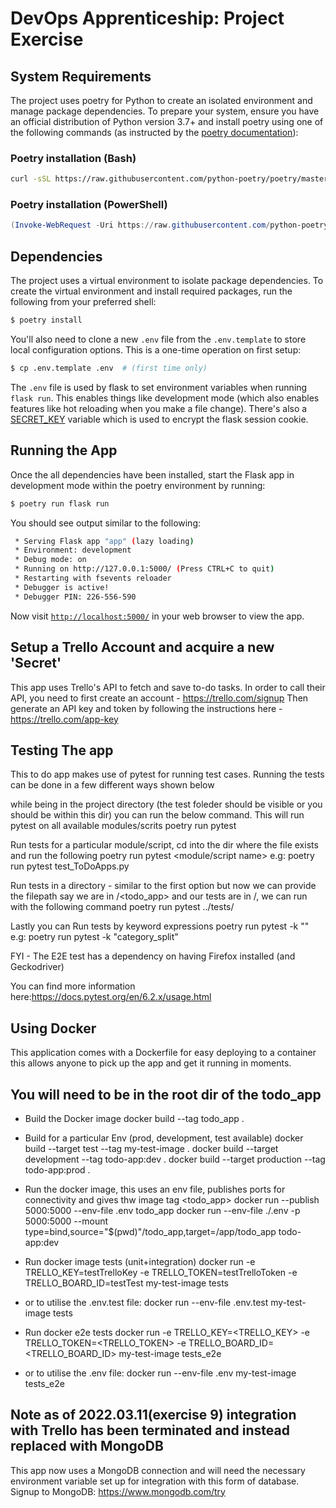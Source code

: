 # DevOps Apprenticeship: Project Exercise

## System Requirements

The project uses poetry for Python to create an isolated environment and manage package dependencies. To prepare your system, ensure you have an official distribution of Python version 3.7+ and install poetry using one of the following commands (as instructed by the [poetry documentation](https://python-poetry.org/docs/#system-requirements)):

### Poetry installation (Bash)

```bash
curl -sSL https://raw.githubusercontent.com/python-poetry/poetry/master/get-poetry.py | python
```

### Poetry installation (PowerShell)

```powershell
(Invoke-WebRequest -Uri https://raw.githubusercontent.com/python-poetry/poetry/master/get-poetry.py -UseBasicParsing).Content | python
```

## Dependencies

The project uses a virtual environment to isolate package dependencies. To create the virtual environment and install required packages, run the following from your preferred shell:

```bash
$ poetry install
```

You'll also need to clone a new `.env` file from the `.env.template` to store local configuration options. This is a one-time operation on first setup:

```bash
$ cp .env.template .env  # (first time only)
```

The `.env` file is used by flask to set environment variables when running `flask run`. This enables things like development mode (which also enables features like hot reloading when you make a file change). There's also a [SECRET_KEY](https://flask.palletsprojects.com/en/1.1.x/config/#SECRET_KEY) variable which is used to encrypt the flask session cookie.

## Running the App

Once the all dependencies have been installed, start the Flask app in development mode within the poetry environment by running:
```bash
$ poetry run flask run
```

You should see output similar to the following:
```bash
 * Serving Flask app "app" (lazy loading)
 * Environment: development
 * Debug mode: on
 * Running on http://127.0.0.1:5000/ (Press CTRL+C to quit)
 * Restarting with fsevents reloader
 * Debugger is active!
 * Debugger PIN: 226-556-590
```
Now visit [`http://localhost:5000/`](http://localhost:5000/) in your web browser to view the app.


## Setup a Trello Account and acquire a new 'Secret'
This app uses Trello's API to fetch and save to-do tasks. In order to call their API, you need to first create an account - https://trello.com/signup
Then generate an API key and token by following the instructions here - https://trello.com/app-key


## Testing The app
This to do app makes use of pytest for running test cases. Running the tests can be done in a few different ways shown below

while being in the project directory (the test foleder should be visible or you should be within this dir) you can run the below command.
This will run pytest on all available modules/scrits
    poetry run pytest 

Run tests for a particular module/script, cd into the dir where the file exists and run the following
    poetry run pytest <module/script name>
    e.g: poetry run pytest test_ToDoApps.py

Run tests in a directory - similar to the first option but now we can provide the filepath
say we are in <project>/<todo_app> and our tests are in <project>/<tests>, we can run with the following command
    poetry run pytest ../tests/

Lastly you can Run tests by keyword expressions
    poetry run pytest -k "<keyword>"
    e.g: poetry run pytest -k "category_split"

FYI - The E2E test has a dependency on having Firefox installed (and Geckodriver)

You can find more information here:https://docs.pytest.org/en/6.2.x/usage.html  

## Using Docker
This application comes with a Dockerfile for easy deploying to a container this allows anyone to pick up the app and get it running in moments.
## You will need to be in the root dir of the todo_app
- Build the Docker image
docker build --tag todo_app . 

- Build for a particular Env (prod, development, test available)
docker build --target test --tag my-test-image .
docker build --target development --tag todo-app:dev . 
docker build --target production --tag todo-app:prod .

- Run the docker image, this uses an env file, publishes ports for connectivity and gives thw image tag <todo_app>
docker run --publish 5000:5000 --env-file .env todo_app
docker run --env-file ./.env -p 5000:5000 --mount type=bind,source="$(pwd)"/todo_app,target=/app/todo_app todo-app:dev

- Run docker image tests (unit+integration)
docker run -e TRELLO_KEY=testTrelloKey  -e TRELLO_TOKEN=testTrelloToken -e TRELLO_BOARD_ID=testTest my-test-image tests

- or to utilise the .env.test file:
docker run --env-file .env.test my-test-image tests

- Run docker e2e tests
docker run -e TRELLO_KEY=<TRELLO_KEY>  -e TRELLO_TOKEN=<TRELLO_TOKEN> -e TRELLO_BOARD_ID=<TRELLO_BOARD_ID> my-test-image tests_e2e

- or to utilise the .env file:
docker run --env-file .env my-test-image tests_e2e


## Note as of 2022.03.11(exercise 9) integration with Trello has been terminated and instead replaced with MongoDB
This app now uses a MongoDB connection and will need the necessary environment variable set up for integration with this form of database.
Signup to MongoDB: https://www.mongodb.com/try
